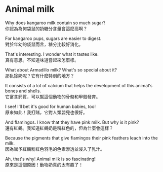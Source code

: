 # Animal milk

Why does kangaroo milk contain so much sugar?  
你認為為何袋鼠的奶糖分含量會這麼高啊？

For kangaroo pups, sugars are easier to digest.  
對於年幼的袋鼠而言，糖分比較好消化。

That's interesting. I wonder what it tastes like.  
真有意思。不知道味道嘗起來怎麼樣。

What about Armadillo milk? What's so special about it?  
那犰狳奶呢？它有什麼特別的地方？

It consists of a lot of calcium that helps the development of this animal's bones and shells.  
它富含鈣質，可以幫這個動物的骨骼和甲殼發育。

I see! I'll bet it's good for human babies, too!  
原來如此！我打賭，它對人類嬰兒也很好。

And flamingos. I know that they have pink milk. But why is it pink?  
還有紅鶴。我知道紅鶴奶是粉紅色的，但為什麼會這樣？

Because the pigments that give flamingos their pink feathers leach into the milk.  
因為賦予紅鶴粉紅色羽毛的色素滲透並浸入了乳汁。

Ah, that's why! Animal milk is so fascinating!  
原來是這個原因！動物奶真的太有趣了！


